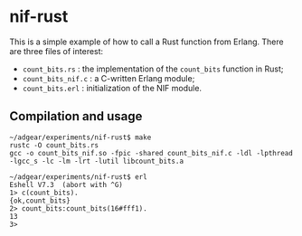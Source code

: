 # nif-rust

This is a simple example of how to call a Rust
function from Erlang.  There are three files of
interest:

- `count_bits.rs` : the implementation of the `count_bits` function in Rust;
- `count_bits_nif.c` : a C-written Erlang module;
- `count_bits.erl` : initialization of the NIF module.

## Compilation and usage

```
~/adgear/experiments/nif-rust$ make
rustc -O count_bits.rs
gcc -o count_bits_nif.so -fpic -shared count_bits_nif.c -ldl -lpthread -lgcc_s -lc -lm -lrt -lutil libcount_bits.a

~/adgear/experiments/nif-rust$ erl
Eshell V7.3  (abort with ^G)
1> c(count_bits).
{ok,count_bits}
2> count_bits:count_bits(16#fff1).
13
3>
```
